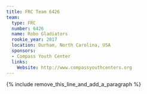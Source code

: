 ```yaml
---
title: FRC Team 6426
team:
  type: FRC
  number: 6426
  name: Robo Gladiators
  rookie_year: 2017
  location: Durham, North Carolina, USA
  sponsors:
  - Compass Youth Center
  links:
    Website: http://www.compassyouthcenters.org
---
```


{% include remove_this_line_and_add_a_paragraph %}